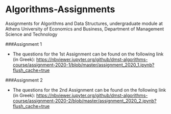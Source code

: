 # Algorithms-Assignments

Assignments for Algorithms and Data Structures, undergraduate module at Athens University of Economics and Business, Department of Management Science and Technology

###Assignment 1
- The questions for the 1st Assignment can be found on the following link (in Greek): https://nbviewer.jupyter.org/github/dmst-algorithms-course/assignment-2020-1/blob/master/assignment_2020_1.ipynb?flush_cache=true

###Assignment 2
- The questions for the 2nd Assignment can be found on the following link (in Greek): https://nbviewer.jupyter.org/github/dmst-algorithms-course/assignment-2020-2/blob/master/assignment_2020_2.ipynb?flush_cache=true
